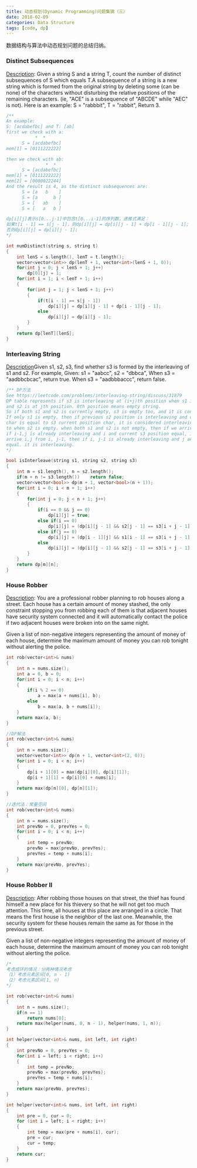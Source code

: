```yaml
---
title: 动态规划(Dynamic Programming)问题集锦（三）
date: 2018-02-09
categories: Data Structure
tags: [code, dp]
---
```

数据结构与算法中动态规划问题的总结归纳。
<!--more-->

### Distinct Subsequences
[Description](https://leetcode.com/problems/distinct-subsequences/description/): Given a string S and a string T, count the number of distinct subsequences of S which equals T.A subsequence of a string is a new string which is formed from the original string by deleting some (can be none) of the characters without disturbing the relative positions of the remaining characters. (ie, "ACE" is a subsequence of "ABCDE" while "AEC" is not).
Here is an example: S = "rabbbit", T = "rabbit", Return 3.
```cpp
/**
An example:
S: [acdabefbc] and T: [ab]
first we check with a:
           *  *
      S = [acdabefbc]
mem[1] = [0111222222]

then we check with ab:
               *  * 
      S = [acdabefbc]
mem[1] = [0111222222]
mem[2] = [0000022244]
And the result is 4, as the distinct subsequences are:
      S = [a   b    ]
      S = [a      b ]
      S = [   ab    ]
      S = [   a   b ]

dp[i][j]表示s[0...j-1]中包含t[0...i-1]的序列数，递推式满足：
如果t[i - 1] == s[j - 1]，则dp[i][j] = dp[i][j - 1] + dp[i - 1][j - 1];
否则dp[i][j] = dp[i][j - 1];
*/

int numDistinct(string s, string t) 
{
    int lenS = s.length(), lenT = t.length();
    vector<vector<int>> dp(lenT + 1, vector<int>(lenS + 1, 0));
    for(int j = 0; j < lenS + 1; j++)
        dp[0][j] = 1;
    for(int i = 1; i < lenT + 1; i++)
    {
        for(int j = 1; j < lenS + 1; j++)
        {
            if(t[i - 1] == s[j - 1])
                dp[i][j] = dp[i][j - 1] + dp[i - 1][j - 1];
            else
                dp[i][j] = dp[i][j - 1];
        }
    }
    return dp[lenT][lenS];
}
```

### Interleaving String
[Description](https://leetcode.com/problems/interleaving-string/description/)Given s1, s2, s3, find whether s3 is formed by the interleaving of s1 and s2.
For example, Given: s1 = "aabcc", s2 = "dbbca",
When s3 = "aadbbcbcac", return true.
When s3 = "aadbbbaccc", return false.
```cpp
/** DP方法
See https://leetcode.com/problems/interleaving-string/discuss/31879
DP table represents if s3 is interleaving at (i+j)th position when s1 is at ith position, 
and s2 is at jth position. 0th position means empty string.
So if both s1 and s2 is currently empty, s3 is empty too, and it is considered interleaving. 
If only s1 is empty, then if previous s2 position is interleaving and current s2 position 
char is equal to s3 current position char, it is considered interleaving. similar idea applies 
to when s2 is empty. when both s1 and s2 is not empty, then if we arrive i, j from i-1, j, then 
if i-1,j is already interleaving and i and current s3 position equal, it s interleaving. If we 
arrive i,j from i, j-1, then if i, j-1 is already interleaving and j and current s3 position 
equal. it is interleaving.
*/

bool isInterleave(string s1, string s2, string s3) 
{
    int m = s1.length(), n = s2.length();
    if(m + n != s3.length())    return false;
    vector<vector<bool>> dp(m + 1, vector<bool>(n + 1));
    for(int i = 0; i < m + 1; i++)
    {
        for(int j = 0; j < n + 1; j++)
        {
            if(i == 0 && j == 0)
                dp[i][j] = true;
            else if(i == 0)
                dp[i][j] = (dp[i][j - 1] && s2[j - 1] == s3[i + j - 1]);
            else if(j == 0)
                dp[i][j] = (dp[i - 1][j] && s1[i - 1] == s3[i + j - 1]);
            else
                dp[i][j] = (dp[i][j - 1] && s2[j - 1] == s3[i + j - 1]) || (dp[i - 1][j] && s1[i - 1] == s3[i + j - 1]);
        }
    }
    return dp[m][n];
}
```


### House Robber
[Description](https://leetcode.com/problems/house-robber/description/): You are a professional robber planning to rob houses along a street. Each house has a certain amount of money stashed, the only constraint stopping you from robbing each of them is that adjacent houses have security system connected and it will automatically contact the police if two adjacent houses were broken into on the same night.

Given a list of non-negative integers representing the amount of money of each house, determine the maximum amount of money you can rob tonight without alerting the police.
```cpp
int rob(vector<int>& nums) 
{
    int n = nums.size();
    int a = 0, b = 0;
    for(int i = 0; i < n; i++)
    {
        if(i % 2 == 0)
            a = max(a + nums[i], b);
        else
            b = max(a, b + nums[i]);
    }
    return max(a, b);
}

//DP解法
int rob(vector<int>& nums) 
{
    int n = nums.size();
    vector<vector<int>> dp(n + 1, vector<int>(2, 0));
    for(int i = 0; i < n; i++)
    {
        dp[i + 1][0] = max(dp[i][0], dp[i][1]);
        dp[i + 1][1] = dp[i][0] + nums[i];
    }
    return max(dp[n][0], dp[n][1]);
}

//迭代法：常量空间
int rob(vector<int>& nums) 
{
    int n = nums.size();
    int prevNo = 0, prevYes = 0;
    for(int i = 0; i < n; i++)
    {
        int temp = prevNo;
        prevNo = max(prevNo, prevYes);
        prevYes = temp + nums[i];
    }
    return max(prevNo, prevYes);
}
```

### House Robber II
[Description](https://leetcode.com/problems/house-robber-ii/description/): After robbing those houses on that street, the thief has found himself a new place for his thievery so that he will not get too much attention. This time, all houses at this place are arranged in a circle. That means the first house is the neighbor of the last one. Meanwhile, the security system for these houses remain the same as for those in the previous street.

Given a list of non-negative integers representing the amount of money of each house, determine the maximum amount of money you can rob tonight without alerting the police.
```cpp
/*
考虑成环的情况：分两种情况考虑
（1）考虑元素区间[0, n - 1)
（2）考虑元素区间[1, n)
*/

int rob(vector<int>& nums) 
{
    int n = nums.size();
    if(n == 1)
        return nums[0];
    return max(helper(nums, 0, n - 1), helper(nums, 1, n));
}

int helper(vector<int>& nums, int left, int right)
{
    int prevNo = 0, prevYes = 0;
    for(int i = left; i < right; i++)
    {
        int temp = prevNo;
        prevNo = max(prevNo, prevYes);
        prevYes = temp + nums[i];
    }
    return max(prevNo, prevYes);
}

int helper(vector<int>& nums, int left, int right)
{
    int pre = 0, cur = 0;
    for (int i = left; i < right; i++) 
    {
        int temp = max(pre + nums[i], cur);
        pre = cur;
        cur = temp;
    }
    return cur;
}
```
